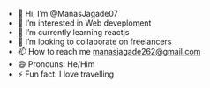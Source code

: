 - 👋 Hi, I’m @ManasJagade07
- 👀 I’m interested in Web deveploment
- 🌱 I’m currently learning reactjs
- 💞️ I’m looking to collaborate on freelancers
- 📫 How to reach me manasjagade262@gmail.com
- 😄 Pronouns: He/Him
- ⚡ Fun fact: I love travelling

<!---
ManasJagade07/ManasJagade07 is a ✨ special ✨ repository because its `README.md` (this file) appears on your GitHub profile.
You can click the Preview link to take a look at your changes.
--->
